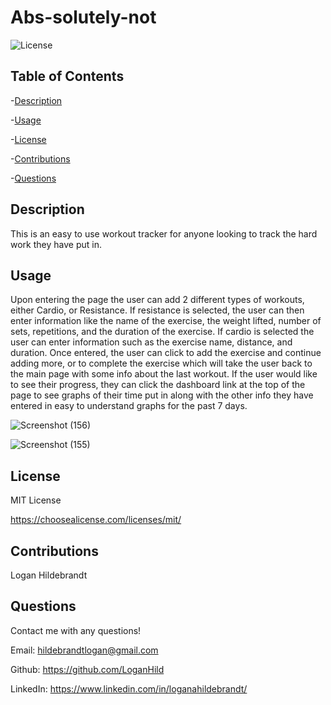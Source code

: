 
  # Abs-solutely-not

  ![License](https://img.shields.io/badge/license-MITLicense-success?style=plastic&logo=appveyor)

  ## Table of Contents
  -[Description](#description)

  -[Usage](#usage)

  -[License](#license)

  -[Contributions](#contributions)

  -[Questions](#questions)


  ## Description
  This is an easy to use workout tracker for anyone looking to track the hard work they have put in.

  ## Usage
  Upon entering the page the user can add 2 different types of workouts, either Cardio, or Resistance. If resistance is selected, the user can then enter information like the name of the exercise, the weight lifted, number of sets, repetitions, and the duration of the exercise. If cardio is selected the user can enter information such as the exercise name, distance, and duration. Once entered, the user can click to add the exercise and continue adding more, or to complete the exercise which will take the user back to the main page with some info about the last workout. If the user would like to see their progress, they can click the dashboard link at the top of the page to see graphs of their time put in along with the other info they have entered in easy to understand graphs for the past 7 days. 
  
  ![Screenshot (156)](https://user-images.githubusercontent.com/82903685/139779678-4536035b-570b-4d36-84b9-2ff80ccb21aa.png)

  
  ![Screenshot (155)](https://user-images.githubusercontent.com/82903685/139779611-a198ec17-8366-426e-b2f0-03cf333d76bc.png)


  ## License
 
  MIT License

  <https://choosealicense.com/licenses/mit/>

  ## Contributions
  Logan Hildebrandt

  ## Questions
  Contact me with any questions!

  Email: <hildebrandtlogan@gmail.com>

  Github: <https://github.com/LoganHild>
  
  LinkedIn: <https://www.linkedin.com/in/loganahildebrandt/>
